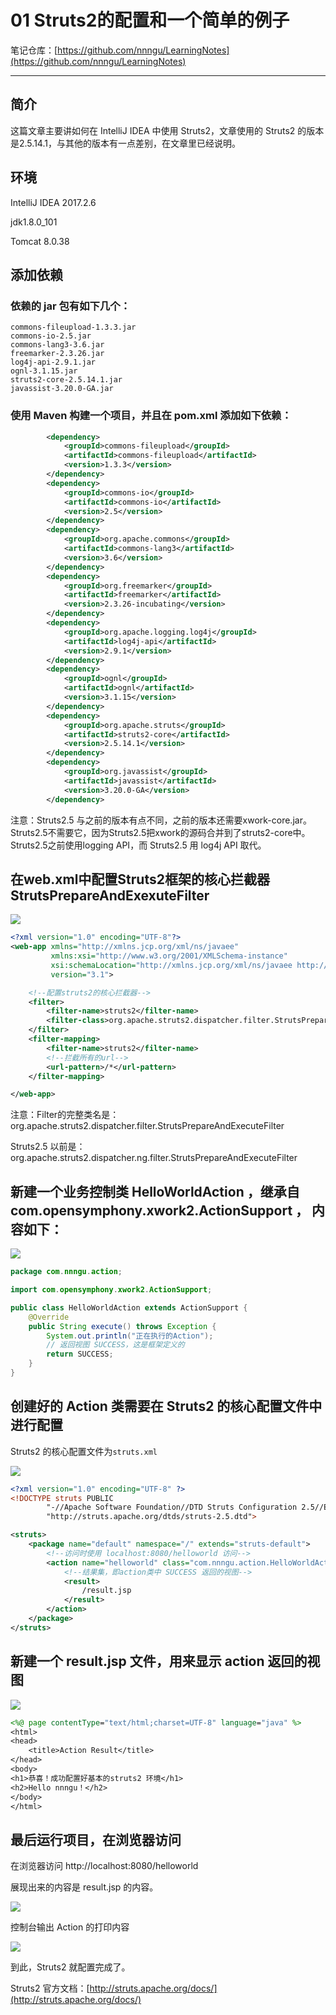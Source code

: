 # 01 Struts2的配置和一个简单的例子

笔记仓库：[https://github.com/nnngu/LearningNotes](https://github.com/nnngu/LearningNotes)    

---

## 简介

这篇文章主要讲如何在 IntelliJ IDEA 中使用 Struts2，文章使用的  Struts2 的版本是2.5.14.1，与其他的版本有一点差别，在文章里已经说明。

## 环境

IntelliJ IDEA 2017.2.6

jdk1.8.0_101

Tomcat 8.0.38

## 添加依赖

### 依赖的 jar 包有如下几个：

```
commons-fileupload-1.3.3.jar
commons-io-2.5.jar
commons-lang3-3.6.jar
freemarker-2.3.26.jar
log4j-api-2.9.1.jar
ognl-3.1.15.jar
struts2-core-2.5.14.1.jar
javassist-3.20.0-GA.jar
```

### 使用 Maven 构建一个项目，并且在 pom.xml 添加如下依赖：

```xml
        <dependency>
            <groupId>commons-fileupload</groupId>
            <artifactId>commons-fileupload</artifactId>
            <version>1.3.3</version>
        </dependency>
        <dependency>
            <groupId>commons-io</groupId>
            <artifactId>commons-io</artifactId>
            <version>2.5</version>
        </dependency>
        <dependency>
            <groupId>org.apache.commons</groupId>
            <artifactId>commons-lang3</artifactId>
            <version>3.6</version>
        </dependency>
        <dependency>
            <groupId>org.freemarker</groupId>
            <artifactId>freemarker</artifactId>
            <version>2.3.26-incubating</version>
        </dependency>
        <dependency>
            <groupId>org.apache.logging.log4j</groupId>
            <artifactId>log4j-api</artifactId>
            <version>2.9.1</version>
        </dependency>
        <dependency>
            <groupId>ognl</groupId>
            <artifactId>ognl</artifactId>
            <version>3.1.15</version>
        </dependency>
        <dependency>
            <groupId>org.apache.struts</groupId>
            <artifactId>struts2-core</artifactId>
            <version>2.5.14.1</version>
        </dependency>
        <dependency>
            <groupId>org.javassist</groupId>
            <artifactId>javassist</artifactId>
            <version>3.20.0-GA</version>
        </dependency>
```

注意：Struts2.5 与之前的版本有点不同，之前的版本还需要xwork-core.jar。Struts2.5不需要它，因为Struts2.5把xwork的源码合并到了struts2-core中。Struts2.5之前使用logging API，而 Struts2.5 用 log4j API 取代。 

## 在web.xml中配置Struts2框架的核心拦截器StrutsPrepareAndExexuteFilter

![][1]

```xml
<?xml version="1.0" encoding="UTF-8"?>
<web-app xmlns="http://xmlns.jcp.org/xml/ns/javaee"
         xmlns:xsi="http://www.w3.org/2001/XMLSchema-instance"
         xsi:schemaLocation="http://xmlns.jcp.org/xml/ns/javaee http://xmlns.jcp.org/xml/ns/javaee/web-app_3_1.xsd"
         version="3.1">

    <!--配置struts2的核心拦截器-->
    <filter>
        <filter-name>struts2</filter-name>
        <filter-class>org.apache.struts2.dispatcher.filter.StrutsPrepareAndExecuteFilter</filter-class>
    </filter>
    <filter-mapping>
        <filter-name>struts2</filter-name>
        <!--拦截所有的url-->
        <url-pattern>/*</url-pattern>
    </filter-mapping>

</web-app>
```

注意：Filter的完整类名是：org.apache.struts2.dispatcher.filter.StrutsPrepareAndExecuteFilter

Struts2.5 以前是：org.apache.struts2.dispatcher.ng.filter.StrutsPrepareAndExecuteFilter

## 新建一个业务控制类 HelloWorldAction ，继承自com.opensymphony.xwork2.ActionSupport  ， 内容如下：

![][2]

```java
package com.nnngu.action;

import com.opensymphony.xwork2.ActionSupport;

public class HelloWorldAction extends ActionSupport {
    @Override
    public String execute() throws Exception {
        System.out.println("正在执行的Action");
        // 返回视图 SUCCESS，这是框架定义的
        return SUCCESS;
    }
}

```

## 创建好的 Action 类需要在 Struts2 的核心配置文件中进行配置

Struts2 的核心配置文件为`struts.xml`

![][3]

```xml
<?xml version="1.0" encoding="UTF-8" ?>
<!DOCTYPE struts PUBLIC
        "-//Apache Software Foundation//DTD Struts Configuration 2.5//EN"
        "http://struts.apache.org/dtds/struts-2.5.dtd">

<struts>
    <package name="default" namespace="/" extends="struts-default">
        <!--访问时使用 localhost:8080/helloworld 访问-->
        <action name="helloworld" class="com.nnngu.action.HelloWorldAction">
            <!--结果集，即action类中 SUCCESS 返回的视图-->
            <result>
                /result.jsp
            </result>
        </action>
    </package>
</struts>

```

## 新建一个 result.jsp 文件，用来显示 action 返回的视图

![][4]

```jsp
<%@ page contentType="text/html;charset=UTF-8" language="java" %>
<html>
<head>
    <title>Action Result</title>
</head>
<body>
<h1>恭喜！成功配置好基本的struts2 环境</h1>
<h2>Hello nnngu！</h2>
</body>
</html>

```

## 最后运行项目，在浏览器访问

在浏览器访问 http://localhost:8080/helloworld

展现出来的内容是 result.jsp 的内容。

![][5]

控制台输出 Action 的打印内容

![][6]

到此，Struts2 就配置完成了。

Struts2 官方文档：[http://struts.apache.org/docs/](http://struts.apache.org/docs/) 




  [1]: https://www.github.com/nnngu/FigureBed/raw/master/2018/2/10/1518237384079.jpg
  [2]: https://www.github.com/nnngu/FigureBed/raw/master/2018/2/10/1518237771007.jpg
  [3]: https://www.github.com/nnngu/FigureBed/raw/master/2018/2/10/1518238039898.jpg
  [4]: https://www.github.com/nnngu/FigureBed/raw/master/2018/2/10/1518238270326.jpg
  [5]: https://www.github.com/nnngu/FigureBed/raw/master/2018/2/10/1518238463592.jpg
  [6]: https://www.github.com/nnngu/FigureBed/raw/master/2018/2/10/1518238617181.jpg